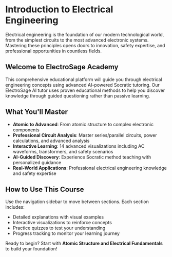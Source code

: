 # Introduction to Electrical Engineering

Electrical engineering is the foundation of our modern technological world, from the simplest circuits to the most advanced electronic systems. Mastering these principles opens doors to innovation, safety expertise, and professional opportunities in countless fields.

## Welcome to ElectroSage Academy

This comprehensive educational platform will guide you through electrical engineering concepts using advanced AI-powered Socratic tutoring. Our ElectroSage AI tutor uses proven educational methods to help you discover knowledge through guided questioning rather than passive learning.

## What You'll Master

- **Atomic to Advanced**: From atomic structure to complex electronic components
- **Professional Circuit Analysis**: Master series/parallel circuits, power calculations, and advanced analysis
- **Interactive Learning**: 14 advanced visualizations including AC waveforms, transformers, and safety scenarios
- **AI-Guided Discovery**: Experience Socratic method teaching with personalized guidance
- **Real-World Applications**: Professional electrical engineering knowledge and safety expertise

## How to Use This Course

Use the navigation sidebar to move between sections. Each section includes:
- Detailed explanations with visual examples
- Interactive visualizations to reinforce concepts
- Practice quizzes to test your understanding
- Progress tracking to monitor your learning journey

Ready to begin? Start with **Atomic Structure and Electrical Fundamentals** to build your foundation!